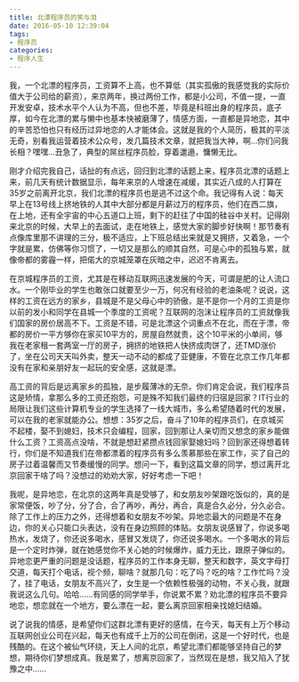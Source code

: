 ```yaml
---
title: 北漂程序员的笑与泪
date: 2016-05-10 12:39:04
tags:
- 程序员
categories: 
- 程序人生
---
```

我，一个北漂的程序员，工资算不上高，也不算低（其实孤傲的我感觉我的实际价值大于公司给的薪资），来京两年，换过两份工作，都是小公司，不值一提，一直开发安卓，技术水平个人认为不高，但也不差，毕竟是科班出身的程序员，底子厚，如今在北漂的累与懒中也基本快被磨薄了，情感方面，一直都是异地恋，其中的辛苦恐怕也只有经历过异地恋的人才能体会。这就是我的个人简历，极其的平淡无奇，别看我运营着技术公众号，发几篇技术文章，就把我当大神，啊…你们问我长相？嘿嘿…丑急了，典型的屌丝程序员脸，穿着邋遢，慵懒无比。

刚才介绍完我自己，话扯的有点远，回归到北漂的话题上来，程序员北漂的话题上来，前几天有统计数据显示，每年来京的人增速在减缓，其实近八成的人打算在35岁之前离开北京，我们北漂的程序员也是逃不过这个命。我记得有人说：每天早上在13号线上挤地铁的人其中大部分都是月薪过万的程序员，他们在西二旗，在上地，还有全宇宙的中心五道口上班，剩下的赶往了中国的硅谷中关村。记得刚来北京的时候，大早上的去面试，走在地铁上，感觉大家的脚步好快啊！那节奏有点像库里那不讲理的三分，极不适应，上下班总结出来就是又拥挤，又着急，一个字就是累，仿佛等你习惯了，一切又是那么的顺其自然，可是心中的孤独与累，就像帝都的雾霾一样，把偌大的京城笼罩在灰暗之中，迟迟不肯离去。
<!--more-->
在京城程序员的工资，尤其是在移动互联网迅速发展的今天，可谓是肥的让人流口水。一个刚毕业的学生也敢张口就要至少一万，何况有经验的老油条呢？说说，这样的工资在远方的家乡，县城是不是父母心中的骄傲，是不是你一个月的工资是你以前的发小和同学在县城一个季度的工资呢？互联网的泡沫让程序员的工资就像我们国家的房价居高不下。工资是不错，可是北漂这个词重点不在北，而在于漂，帝都的房价一平方够你在家买10平方的，房屋自然就贵，这个10平米的小单间，够我在老家租一套两室一厅的房子，拥挤的地铁把人快挤成肉饼了，还TMD涨价了，坐在公司天天叫外卖，整天一动不动的都成了亚健康，不管在北京工作几年都没有在家和亲朋好友一起玩的安全感，这就是漂。

高工资的背后是远离家乡的孤独，是步履薄冰的无奈。你们肯定会说，我们程序员这是矫情，拿那么多的工资还抱怨，可是殊不知我们最终的归宿是回家？IT行业的局限让我们这些计算机专业的学生选择了一线大城市，多么希望随着时代的发展，可以在我的老家就能办公。想想：35岁之后，奋斗了10年的程序员们，在京城买不起楼，娶不到媳妇，技术只会编程，回家，回到那让人亲切而又想念的家乡能做什么工资？工资高点没啥，不就是想赶紧攒点钱回家娶媳妇吗？回到家还得想着转行，你们是不知道我们在帝都漂着的程序员有多么羡慕那些在家工作，买了自己的房子过着温馨而又节奏缓慢的同学。想问一下，看到这篇文章的同学，想过离开北京回家干啥了吗？没想过的劝劝大家，好好考虑一下吧！

我呢，是异地恋，在北京的这两年真是受够了，和女朋友吵架跟吃饭似的，真的是家常便饭，吵了分，分了合，合了再吵，再分，再合，真是合久必分，分久必合。除了工作上的压力之外，还得想着和女朋友不吵架。异地恋最大的问题是不在身边，你的关心只能口头表达，没有在身边照顾的体贴。女朋友说感冒了，你说多喝热水，发烧了，你还说多喝水，感冒又发烧了，你还说多喝水。一个多喝水的背后是一个定时炸弹，就在她感觉你不关心她的时候爆炸，威力无比，跟原子弹似的。异地恋更严重的问题是没话题，程序员的工作本身无聊，整天和数字，英文字母打交道，每天打个电话，视个频，聊啥？就那几句：吃了吗？吃的啥？工作忙吗？没了，挂了电话，女朋友不高兴了，女生是一个依赖性极强的动物，不关心我，就跟我说这么几句。哈哈……有同感的同学举手，你说累不累？劝北漂的程序员不要异地恋，想恋就在一个地方，要么漂在一起，要么离京回家相亲找媳妇结婚。

说了说我的情感，是希望你们这群北漂有更好的感情，在今天，每天有上万个移动互联网创业公司在兴起，每天也有成千上万的公司在倒闭，这是一个好时代，也是残酷的。在这个被仙气环绕，天上人间的北京，希望北漂们都能够坚持自己的梦想，期待你们梦想成真。我是累了，想离京回家了，当然现在是想，我又陷入了犹豫之中……



